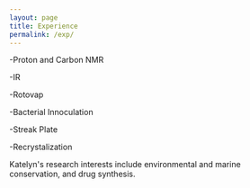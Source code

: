 ```yaml
---
layout: page
title: Experience
permalink: /exp/
---
```



-Proton and Carbon NMR

-IR

-Rotovap

-Bacterial Innoculation

-Streak Plate

-Recrystalization

Katelyn's research interests include environmental and marine conservation, and drug synthesis.
